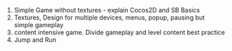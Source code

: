 1. Simple Game without textures - explain Cocos2D and SB Basics
2. Textures, Design for multiple devices, menus, popup, pausing but simple gameplay
3. content intensive game. Divide gameplay and level content best practice
4. Jump and Run